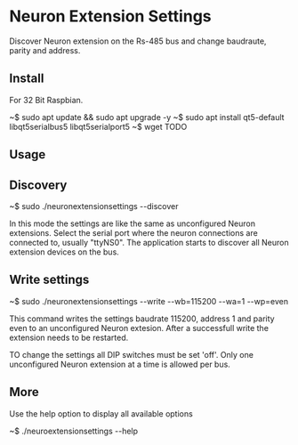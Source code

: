# Neuron Extension Settings

Discover Neuron extension on the Rs-485 bus and change baudraute, parity and address.

## Install

For 32 Bit Raspbian. 

~$ sudo apt update && sudo apt upgrade -y
~$ sudo apt install qt5-default libqt5serialbus5 libqt5serialport5
~$ wget TODO

## Usage

## Discovery

~$ sudo ./neuronextensionsettings --discover

In this mode the settings are like the same as unconfigured Neuron extensions.
Select the serial port where the neuron connections are connected to, usually "ttyNS0".
The application starts to discover all Neuron extension devices on the bus.

## Write settings

~$ sudo ./neuronextensionsettings --write --wb=115200 --wa=1 --wp=even

This command writes the settings baudrate 115200, address 1 and parity even to an unconfigured Neuron extesion. After a successfull write the extension needs to be restarted.

TO change the settings all DIP switches must be set 'off'. Only one unconfigured Neuron extension at a time is allowed per bus.

## More

Use the help option to display all available options

~$ ./neuroextensionsettings --help
